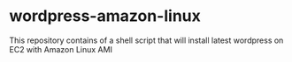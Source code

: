 # wordpress-amazon-linux
This repository contains of a shell script that will install latest wordpress on EC2 with Amazon Linux AMI
